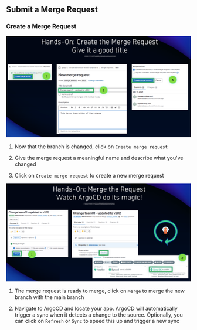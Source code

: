 ## Submit a Merge Request

### Create a Merge Request

![GitLab Create Merge Request](../../../assets/images/05_01_gitlab_good_title.png)

1. Now that the branch is changed, click on `Create merge request`

2. Give the merge request a meaningful name and describe what you've changed

3. Click on `Create merge request` to create a new merge request

![GitLab Merge Request ArgoCD](../../../assets/images/05_01_argocd_sync.png)

1. The merge request is ready to merge, click on `Merge` to merge the new branch with the main branch

2. Navigate to ArgoCD and locate your app.  ArgoCD will automatically trigger a sync when it detects a change to the source.  Optionally, you can click on `Refresh` or `Sync` to speed this up and trigger a new sync

